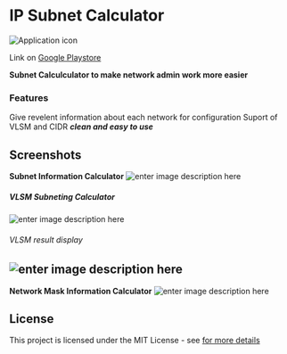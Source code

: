 

# IP Subnet Calculator
![Application icon](https://raw.githubusercontent.com/kowama/Subnet-Calculator/master/app/src/main/res/mipmap-xxxhdpi/ic_launcher.png?token=An4u7UbEPM-reoIncFcUvv3aSZkqDrf4ks5cf60XwA==)

Link on  [Google Playstore](https://play.google.com/store/apps/details?id=com.nimina.kowama.calculatornetadmin "playstore")

**Subnet Calculculator to make network admin work more easier**
### Features
Give revelent information about each network for configuration
Suport of VLSM and CIDR
***clean and easy to use***

## Screenshots
**Subnet Information Calculator**
![enter image description here](https://raw.githubusercontent.com/kowama/Subnet-Calculator/master/screenshots/Screenshot_1.png?token=An4u7ZW8Hccx3WuLaT8hT4zxvMyBa22aks5cf62vwA==)

##### VLSM Subneting Calculator 
![enter image description here](https://raw.githubusercontent.com/kowama/Subnet-Calculator/master/screenshots/Screenshot_2.png?token=An4u7YmGZpXyMLsTYeUvIq97etS6xGZMks5cf65EwA==)

###### VLSM result display
![enter image description here](https://raw.githubusercontent.com/kowama/Subnet-Calculator/master/screenshots/Screenshot_3.png?token=An4u7T7tazIFPTpPmoeAA3hBbMSo474_ks5cf66FwA==)
------------
**Network Mask Information Calculator**
![enter image description here](https://raw.githubusercontent.com/kowama/Subnet-Calculator/master/screenshots/Screenshot_4.png?token=An4u7SzA07YngtJtL6r0qxqOu06pw8NPks5cf66vwA==)


## License

This project is licensed under the MIT License - see [for more details](https://en.wikipedia.org/wiki/MIT_License)

